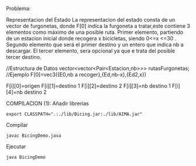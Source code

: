 Problema:

Representacion del Estado
La representacion del estado consta de un vector de furgonetas, donde F[0] indica la furgoneta a tratar,este contiene 3 elementos como máximo de una posible ruta. Primer elemento, partiendo de un estacion inicial donde recogera x bicicletas, siendo 0<=x <=30 . Segundo elemento que será el primer destino y un entero que indica nb a descargar. El tercer elemento, sera opcional ya que e trata del posible tercer destino.

//Estructura de Datos
vector<vector<Pair<Estacion,nb>>> rutasFurgonetas;
//Ejemplo
F[0]=vec3({E0,nb a recoger},{Ed,nb-x},{Ed2,x})

F[i][0]=origen
F[i][1]=destino 1
F[i][2]=destino 2
F[i][3]=nb destino 1
F[i][4]=nb destino 2


COMPILACION (1):
Añadir librerias
``````
export CLASSPATH=".:./lib/Bicing.jar:./lib/AIMA.jar"
``````
Compilar
``````
javac BicingDemo.java
``````
Ejecutar
``````
java BicingDemo
``````
